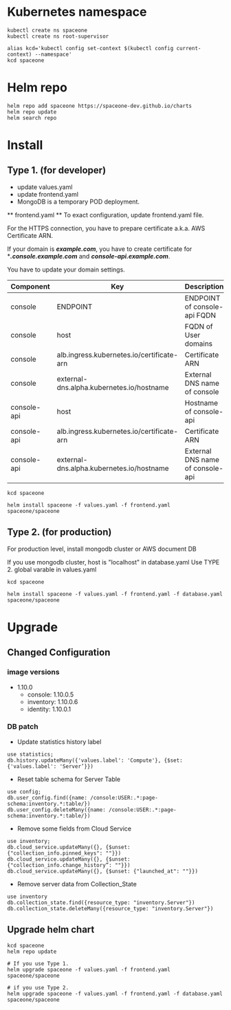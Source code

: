 # Kubernetes namespace

~~~
kubectl create ns spaceone
kubectl create ns root-supervisor

alias kcd='kubectl config set-context $(kubectl config current-context) --namespace'
kcd spaceone
~~~

# Helm repo

~~~
helm repo add spaceone https://spaceone-dev.github.io/charts
helm repo update
helm search repo
~~~

# Install

## Type 1. (for developer)
* update values.yaml
* update frontend.yaml
* MongoDB is a temporary POD deployment.

** frontend.yaml **
To exact configuration, update frontend.yaml file.

For the HTTPS connection, you have to prepare certificate a.k.a. AWS Certificate ARN.

If your domain is ***example.com***, you have to create certificate for ****.console.example.com*** and ***console-api.example.com***.


You have to update your domain settings.

| Component |	Key 				| Description |
| --- 		| --- 				| --- |
| console	| ENDPOINT 			| ENDPOINT of console-api FQDN |
| console	| host				| FQDN of User domains |
| console	| alb.ingress.kubernetes.io/certificate-arn |  Certificate ARN |
| console 	| external-dns.alpha.kubernetes.io/hostname | External DNS name of console	|
| console-api	| host				| Hostname of console-api |
| console-api	| alb.ingress.kubernetes.io/certificate-arn |  Certificate ARN |
| console-api	| external-dns.alpha.kubernetes.io/hostname | External DNS name of console-api	|

~~~
kcd spaceone

helm install spaceone -f values.yaml -f frontend.yaml spaceone/spaceone

~~~


## Type 2. (for production)

For production level, install mongodb cluster or AWS document DB

If you use mongodb cluster,
host is "localhost" in database.yaml
Use TYPE 2. global varable in values.yaml

~~~
kcd spaceone

helm install spaceone -f values.yaml -f frontend.yaml -f database.yaml spaceone/spaceone

~~~

# Upgrade
## Changed Configuration
### image versions
- 1.10.0
    - console: 1.10.0.5
    - inventory: 1.10.0.6
    - identity: 1.10.0.1

### DB patch
- Update statistics history label
```
use statistics;
db.history.updateMany({'values.label': 'Compute'}, {$set: {'values.label': 'Server’}})
```

- Reset table schema for Server Table
```
use config;
db.user_config.find({name: /console:USER:.*:page-schema:inventory.*:table/})
db.user_config.deleteMany({name: /console:USER:.*:page-schema:inventory.*:table/})
```

- Remove some fields from Cloud Service
```
use inventory;
db.cloud_service.updateMany({}, {$unset: {"collection_info.pinned_keys": ""}})
db.cloud_service.updateMany({}, {$unset: {"collection_info.change_history”: ""}})
db.cloud_service.updateMany({}, {$unset: {"launched_at": ""}})
```

- Remove server data from Collection_State
```
use inventory
db.collection_state.find({resource_type: "inventory.Server"})
db.collection_state.deleteMany({resource_type: "inventory.Server"})
```


## Upgrade helm chart

~~~
kcd spaceone
helm repo update

# If you use Type 1.
helm upgrade spaceone -f values.yaml -f frontend.yaml spaceone/spaceone

# if you use Type 2.
helm upgrade spaceone -f values.yaml -f frontend.yaml -f database.yaml spaceone/spaceone
~~~
